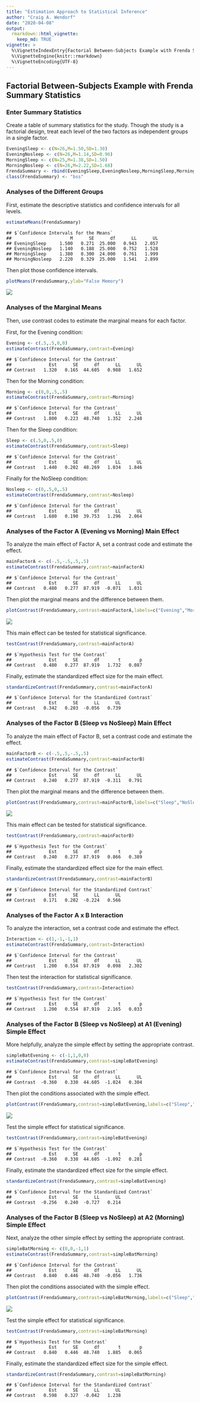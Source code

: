 ```yaml
---
title: "Estimation Approach to Statistical Inference"
author: "Craig A. Wendorf"
date: "2020-04-08"
output: 
  rmarkdown::html_vignette:
    keep_md: TRUE
vignette: >
  %\VignetteIndexEntry{Factorial Between-Subjects Example with Frenda Summary Statistics}
  %\VignetteEngine{knitr::rmarkdown}
  %\VignetteEncoding{UTF-8}
---
```






## Factorial Between-Subjects Example with Frenda Summary Statistics

### Enter Summary Statistics

Create a table of summary statistics for the study. Though the study is a factorial design, treat each level of the two factors as independent groups in a single factor.


```r
EveningSleep <- c(N=26,M=1.50,SD=1.38)
EveningNosleep <- c(N=26,M=1.14,SD=0.96)
MorningSleep <- c(N=25,M=1.38,SD=1.50)
MorningNosleep <- c(N=26,M=2.22,SD=1.68)
FrendaSummary <- rbind(EveningSleep,EveningNosleep,MorningSleep,MorningNosleep)
class(FrendaSummary) <- "bss"
```

### Analyses of the Different Groups

First, estimate the descriptive statistics and confidence intervals for all levels.


```r
estimateMeans(FrendaSummary)
```

```
## $`Confidence Intervals for the Means`
##                      M      SE      df      LL      UL
## EveningSleep     1.500   0.271  25.000   0.943   2.057
## EveningNosleep   1.140   0.188  25.000   0.752   1.528
## MorningSleep     1.380   0.300  24.000   0.761   1.999
## MorningNosleep   2.220   0.329  25.000   1.541   2.899
```

Then plot those confidence intervals.


```r
plotMeans(FrendaSummary,ylab="False Memory")
```

![](figures/Frenda-Means-1.png)<!-- -->

### Analyses of the Marginal Means

Then, use contrast codes to estimate the marginal means for each factor.

First, for the Evening condition:


```r
Evening <- c(.5,.5,0,0)
estimateContrast(FrendaSummary,contrast=Evening)
```

```
## $`Confidence Interval for the Contrast`
##              Est      SE      df      LL      UL
## Contrast   1.320   0.165  44.605   0.988   1.652
```

Then for the Morning condition:


```r
Morning <- c(0,0,.5,.5)
estimateContrast(FrendaSummary,contrast=Morning)
```

```
## $`Confidence Interval for the Contrast`
##              Est      SE      df      LL      UL
## Contrast   1.800   0.223  48.740   1.352   2.248
```

Then for the Sleep condition:


```r
Sleep <- c(.5,0,.5,0)
estimateContrast(FrendaSummary,contrast=Sleep)
```

```
## $`Confidence Interval for the Contrast`
##              Est      SE      df      LL      UL
## Contrast   1.440   0.202  48.269   1.034   1.846
```

Finally for the NoSleep condition:


```r
Nosleep <- c(0,.5,0,.5)
estimateContrast(FrendaSummary,contrast=Nosleep)
```

```
## $`Confidence Interval for the Contrast`
##              Est      SE      df      LL      UL
## Contrast   1.680   0.190  39.753   1.296   2.064
```

### Analyses of the Factor A (Evening vs Morning) Main Effect

To analyze the main effect of Factor A, set a contrast code and estimate the effect.


```r
mainFactorA <- c(-.5,-.5,.5,.5)
estimateContrast(FrendaSummary,contrast=mainFactorA)
```

```
## $`Confidence Interval for the Contrast`
##              Est      SE      df      LL      UL
## Contrast   0.480   0.277  87.919  -0.071   1.031
```

Then plot the marginal means and the difference between them.


```r
plotContrast(FrendaSummary,contrast=mainFactorA,labels=c("Evening","Morning"),ylab="False Memory")
```

![](figures/Frenda-MainA-1.png)<!-- -->

This main effect can be tested for statistical significance.


```r
testContrast(FrendaSummary,contrast=mainFactorA)
```

```
## $`Hypothesis Test for the Contrast`
##              Est      SE      df       t       p
## Contrast   0.480   0.277  87.919   1.732   0.087
```

Finally, estimate the standardized effect size for the main effect.


```r
standardizeContrast(FrendaSummary,contrast=mainFactorA)
```

```
## $`Confidence Interval for the Standardized Contrast`
##              Est      SE      LL      UL
## Contrast   0.342   0.203  -0.056   0.739
```

### Analyses of the Factor B (Sleep vs NoSleep) Main Effect

To analyze the main effect of Factor B, set a contrast code and estimate the effect.


```r
mainFactorB <- c(-.5,.5,-.5,.5)
estimateContrast(FrendaSummary,contrast=mainFactorB)
```

```
## $`Confidence Interval for the Contrast`
##              Est      SE      df      LL      UL
## Contrast   0.240   0.277  87.919  -0.311   0.791
```

Then plot the marginal means and the difference between them.


```r
plotContrast(FrendaSummary,contrast=mainFactorB,labels=c("Sleep","NoSleep"),ylab="False Memory")
```

![](figures/Frenda-MainB-1.png)<!-- -->

This main effect can be tested for statistical significance.


```r
testContrast(FrendaSummary,contrast=mainFactorB)
```

```
## $`Hypothesis Test for the Contrast`
##              Est      SE      df       t       p
## Contrast   0.240   0.277  87.919   0.866   0.389
```

Finally, estimate the standardized effect size for the main effect.


```r
standardizeContrast(FrendaSummary,contrast=mainFactorB)
```

```
## $`Confidence Interval for the Standardized Contrast`
##              Est      SE      LL      UL
## Contrast   0.171   0.202  -0.224   0.566
```

### Analyses of the Factor A x B Interaction

To analyze the interaction, set a contrast code and estimate the effect.


```r
Interaction <- c(1,-1,-1,1)
estimateContrast(FrendaSummary,contrast=Interaction)
```

```
## $`Confidence Interval for the Contrast`
##              Est      SE      df      LL      UL
## Contrast   1.200   0.554  87.919   0.098   2.302
```

Then test the interaction for statistical significance.


```r
testContrast(FrendaSummary,contrast=Interaction)
```

```
## $`Hypothesis Test for the Contrast`
##              Est      SE      df       t       p
## Contrast   1.200   0.554  87.919   2.165   0.033
```

### Analyses of the Factor B (Sleep vs NoSleep) at A1 (Evening) Simple Effect

More helpfully, analyze the simple effect by setting the appropriate contrast.


```r
simpleBatEvening <- c(-1,1,0,0)
estimateContrast(FrendaSummary,contrast=simpleBatEvening)
```

```
## $`Confidence Interval for the Contrast`
##              Est      SE      df      LL      UL
## Contrast  -0.360   0.330  44.605  -1.024   0.304
```

Then plot the conditions associated with the simple effect.


```r
plotContrast(FrendaSummary,contrast=simpleBatEvening,labels=c("Sleep","NoSleep"),ylab="False Memory")
```

![](figures/Frenda-SimpleA1-1.png)<!-- -->

Test the simple effect for statistical significance.


```r
testContrast(FrendaSummary,contrast=simpleBatEvening)
```

```
## $`Hypothesis Test for the Contrast`
##              Est      SE      df       t       p
## Contrast  -0.360   0.330  44.605  -1.092   0.281
```

Finally, estimate the standardized effect size for the simple effect.


```r
standardizeContrast(FrendaSummary,contrast=simpleBatEvening)
```

```
## $`Confidence Interval for the Standardized Contrast`
##              Est      SE      LL      UL
## Contrast  -0.256   0.240  -0.727   0.214
```

### Analyses of the Factor B (Sleep vs NoSleep) at A2 (Morning) Simple Effect

Next, analyze the other simple effect by setting the appropriate contrast.


```r
simpleBatMorning <- c(0,0,-1,1)
estimateContrast(FrendaSummary,contrast=simpleBatMorning)
```

```
## $`Confidence Interval for the Contrast`
##              Est      SE      df      LL      UL
## Contrast   0.840   0.446  48.740  -0.056   1.736
```

Then plot the conditions associated with the simple effect.


```r
plotContrast(FrendaSummary,contrast=simpleBatMorning,labels=c("Sleep","NoSleep"),ylab="False Memory")
```

![](figures/Frenda-SimpleA2-1.png)<!-- -->

Test the simple effect for statistical significance.


```r
testContrast(FrendaSummary,contrast=simpleBatMorning)
```

```
## $`Hypothesis Test for the Contrast`
##              Est      SE      df       t       p
## Contrast   0.840   0.446  48.740   1.885   0.065
```

Finally, estimate the standardized effect size for the simple effect.


```r
standardizeContrast(FrendaSummary,contrast=simpleBatMorning)
```

```
## $`Confidence Interval for the Standardized Contrast`
##              Est      SE      LL      UL
## Contrast   0.598   0.327  -0.042   1.238
```
